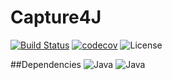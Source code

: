 # Capture4J

[![Build Status](https://travis-ci.org/vorpal-program/capture4j.svg?branch=master)](https://travis-ci.org/vorpal-program/capture4j)
[![codecov](https://codecov.io/gh/vorpal-program/capture4j/branch/master/graph/badge.svg)](https://codecov.io/gh/vorpal-program/capture4j)
![License](https://img.shields.io/github/license/vorpal-program/capture4j.svg)

##Dependencies
![Java](https://img.shields.io/badge/java-1.8-yellowgreen.svg)
![Java](https://img.shields.io/badge/aspectj--maven-1.11-brightgreen.svg)

